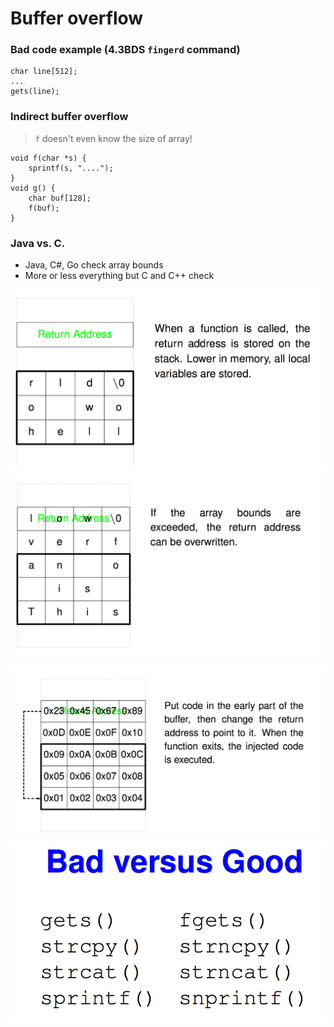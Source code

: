 # Buffer overflow

### Bad code example (4.3BDS `fingerd` command)
```
char line[512];
...
gets(line);
```
### Indirect buffer overflow
> `f` doesn't even know the size of array!
```
void f(char *s) {
    sprintf(s, "....");
}
void g() {
    char buf[128];
    f(buf);
}
```

### Java vs. C.
* Java, C#, Go check array bounds
* More or less everything but C and C++ check

![buffer_overflow_1](images/buffer_overflow_1.png)

![buffer_overflow_2](images/buffer_overflow_2.png)

![buffer_overflow_3](images/buffer_overflow_3.png)

![buffer_overflow_4](images/buffer_overflow_4.png)